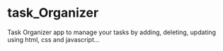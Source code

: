 # task_Organizer
Task Organizer app to manage your tasks by adding, deleting, updating using html, css and javascript...
